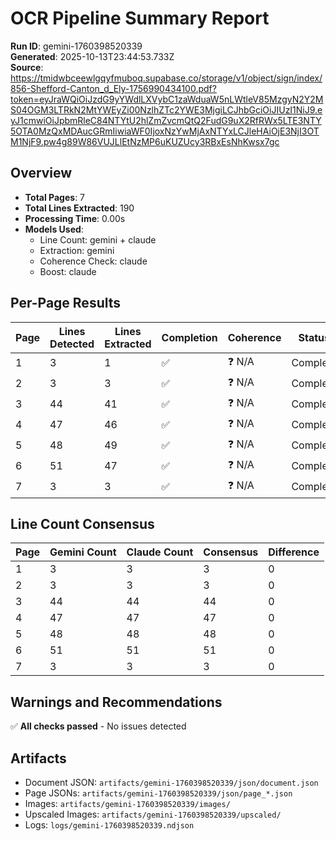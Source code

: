 # OCR Pipeline Summary Report

**Run ID**: gemini-1760398520339  
**Generated**: 2025-10-13T23:44:53.733Z  
**Source**: https://tmidwbceewlgqyfmuboq.supabase.co/storage/v1/object/sign/index/856-Shefford-Canton_d_Ely-1756990434100.pdf?token=eyJraWQiOiJzdG9yYWdlLXVybC1zaWduaW5nLWtleV85MzgyN2Y2MS04OGM3LTRkN2MtYWEyZi00NzlhZTc2YWE3MjgiLCJhbGciOiJIUzI1NiJ9.eyJ1cmwiOiJpbmRleC84NTYtU2hlZmZvcmQtQ2FudG9uX2RfRWx5LTE3NTY5OTA0MzQxMDAucGRmIiwiaWF0IjoxNzYwMjAxNTYxLCJleHAiOjE3NjI3OTM1NjF9.pw4g89W86VUJLlEtNzMP6uKUZUcy3RBxEsNhKwsx7gc  

## Overview

- **Total Pages**: 7
- **Total Lines Extracted**: 190
- **Processing Time**: 0.00s
- **Models Used**: 
  - Line Count: gemini + claude
  - Extraction: gemini
  - Coherence Check: claude
  - Boost: claude

## Per-Page Results

| Page | Lines Detected | Lines Extracted | Completion | Coherence | Status |
|------|----------------|-----------------|------------|-----------|--------|
| 1 | 3 | 1 | ✅ | ❓ N/A | Complete |
| 2 | 3 | 3 | ✅ | ❓ N/A | Complete |
| 3 | 44 | 41 | ✅ | ❓ N/A | Complete |
| 4 | 47 | 46 | ✅ | ❓ N/A | Complete |
| 5 | 48 | 49 | ✅ | ❓ N/A | Complete |
| 6 | 51 | 47 | ✅ | ❓ N/A | Complete |
| 7 | 3 | 3 | ✅ | ❓ N/A | Complete |

## Line Count Consensus

| Page | Gemini Count | Claude Count | Consensus | Difference |
|------|--------------|--------------|-----------|------------|
| 1 | 3 | 3 | 3 | 0 |
| 2 | 3 | 3 | 3 | 0 |
| 3 | 44 | 44 | 44 | 0 |
| 4 | 47 | 47 | 47 | 0 |
| 5 | 48 | 48 | 48 | 0 |
| 6 | 51 | 51 | 51 | 0 |
| 7 | 3 | 3 | 3 | 0 |

## Warnings and Recommendations

✅ **All checks passed** - No issues detected

## Artifacts

- Document JSON: `artifacts/gemini-1760398520339/json/document.json`
- Page JSONs: `artifacts/gemini-1760398520339/json/page_*.json`
- Images: `artifacts/gemini-1760398520339/images/`
- Upscaled Images: `artifacts/gemini-1760398520339/upscaled/`
- Logs: `logs/gemini-1760398520339.ndjson`
